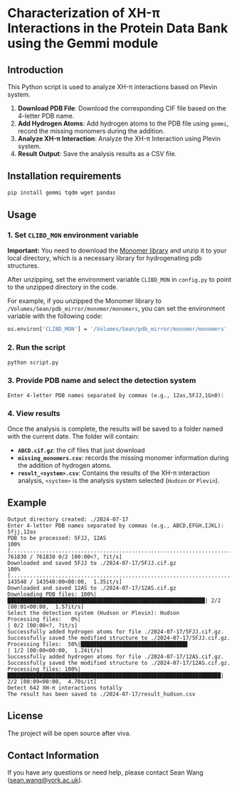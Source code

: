 # Characterization of XH-π Interactions in the Protein Data Bank using the Gemmi module

## Introduction

This Python script is used to analyze XH-π interactions based on Plevin system.
1. **Download PDB File**: Download the corresponding CIF file based on the 4-letter PDB name.
2. **Add Hydrogen Atoms**: Add hydrogen atoms to the PDB file using `gemmi`, record the missing monomers during the addition.
3. **Analyze XH-π Interaction**: Analyze the XH-π Interaction using Plevin system.
4. **Result Output**: Save the analysis results as a CSV file.

## Installation requirements

```bash
pip install gemmi tqdm wget pandas
```

## Usage

### 1. Set `CLIBD_MON` environment variable

**Important:** You need to download the [Monomer library](https://github.com/MonomerLibrary/monomers) and unzip it to your local directory, which is a necessary library for hydrogenating pdb structures.

After unzipping, set the environment variable `CLIBD_MON` in `config.py` to point to the unzipped directory in the code. 

For example, if you unzipped the Monomer library to `/Volumes/Sean/pdb_mirror/monomer/monomers`, you can set the environment variable with the following code:

```bash
os.environ['CLIBD_MON'] = '/Volumes/Sean/pdb_mirror/monomer/monomers'
```

### 2. Run the script

```bash
python script.py
```

### 3. Provide PDB name and  select the detection system

```
Enter 4-letter PDB names separated by commas (e.g., 12as,5FJJ,1Gn0):
```

### 4. View results

Once the analysis is complete, the results will be saved to a folder named with the current date. The folder will contain:

- **`ABCD.cif.gz`**: the cif files that just download
- **`missing_monomers.csv`**: records the missing monomer information during the addition of hydrogen atoms.
- **`result_<system>.csv`**: Contains the results of the XH-π interaction analysis, `<system>` is the analysis system selected (`Hudson` or `Plevin`).

## Example

```
Output directory created: ./2024-07-17
Enter 4-letter PDB names separated by commas (e.g., ABCD,EFGH,IJKL):
5fjj,12as
PDB to be processed: 5FJJ, 12AS
100% [............................................................................] 761830 / 761830 0/2 [00:00<?, ?it/s]
Downloaded and saved 5FJJ to ./2024-07-17/5FJJ.cif.gz
100% [............................................................................] 143540 / 143540:00<00:00,  1.35it/s]
Downloaded and saved 12AS to ./2024-07-17/12AS.cif.gz
Downloading PDB files: 100%|██████████████████████████████████████████████████████████████| 2/2 [00:01<00:00,  1.57it/s]
Select the detection system (Hudson or Plevin): Hudson
Processing files:   0%|                                                                           | 0/2 [00:00<?, ?it/s]
Successfully added hydrogen atoms for file ./2024-07-17/5FJJ.cif.gz.
Successfully saved the modified structure to ./2024-07-17/5FJJ.cif.gz.
Processing files:  50%|█████████████████████████████████▌                                 | 1/2 [00:00<00:00,  1.24it/s]
Successfully added hydrogen atoms for file ./2024-07-17/12AS.cif.gz.
Successfully saved the modified structure to ./2024-07-17/12AS.cif.gz.
Processing files: 100%|███████████████████████████████████████████████████████████████████| 2/2 [00:09<00:00,  4.70s/it]
Detect 642 XH-π interactions totally
The result has been saved to ./2024-07-17/result_hudson.csv

```

## License

The project will be open source after viva.

## Contact Information

If you have any questions or need help, please contact Sean Wang (sean.wang@york.ac.uk).
